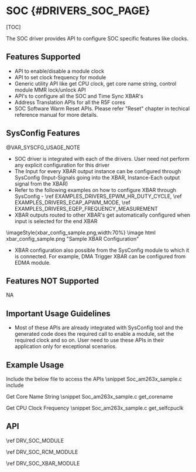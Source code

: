 # SOC {#DRIVERS_SOC_PAGE}

[TOC]

The SOC driver provides API to configure SOC specific features like clocks.

## Features Supported

- API to enable/disable a module clock
- API to set clock frequency for module
- Generic utility API like get CPU clock, get core name string, control module MMR lock/unlock API
- API's to configure all the SOC and Time Sync XBAR's
- Address Translation APIs for all the R5F cores
- SOC Software Warm Reset APIs. Please refer "Reset" chapter in techical reference manual for more details.

## SysConfig Features

@VAR_SYSCFG_USAGE_NOTE

- SOC driver is integrated with each of the drivers. User need not perform any explicit configuration for this driver
- The Input for every XBAR output instance can be configured through SysConfig
  (Input-Signals going into the XBAR, Instance-Each output signal from the XBAR)
- Refer to the following examples on how to configure XBAR through SysConfig - \ref EXAMPLES_DRIVERS_EPWM_HR_DUTY_CYCLE, \ref EXAMPLES_DRIVERS_ECAP_APWM_MODE, \ref EXAMPLES_DRIVERS_EQEP_FREQUENCY_MEASUREMENT
- XBAR outputs routed to other XBAR's get automatically configured when
input is selected for the end XBAR

\imageStyle{xbar_config_sample.png,width:70%}
\image html xbar_config_sample.png "Sample XBAR Configuration"

- XBAR configuration also possible from the SysConfig module to which it is connected. For example, DMA Trigger XBAR can be configured from EDMA module.

## Features NOT Supported

NA

## Important Usage Guidelines

- Most of these APIs are already integrated with SysConfig tool and the generated code
does the required call to enable a module, set the required clock and so on.
User need to use these APIs in their application only for exceptional scenarios.

## Example Usage

Include the below file to access the APIs
\snippet Soc_am263x_sample.c include

Get Core Name String
\snippet Soc_am263x_sample.c get_corename

Get CPU Clock Frequency
\snippet Soc_am263x_sample.c get_selfcpuclk

## API

\ref DRV_SOC_MODULE

\ref DRV_SOC_RCM_MODULE

\ref DRV_SOC_XBAR_MODULE
